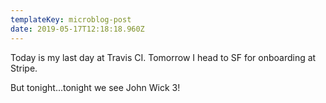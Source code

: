 ```yaml
---
templateKey: microblog-post
date: 2019-05-17T12:18:18.960Z
---
```


Today is my last day at Travis CI. Tomorrow I head to SF for onboarding at Stripe.

But tonight...tonight we see John Wick 3!
